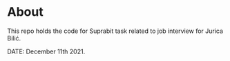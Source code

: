 # About

This repo holds the code for Suprabit task related to job interview for Jurica Bilić.

DATE: December 11th 2021.